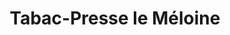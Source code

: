 ---
title: "Tabac-Presse le Méloine"
url: /seyssins/tabac-presse-le-meloine/
shop: marchand de journaux
---